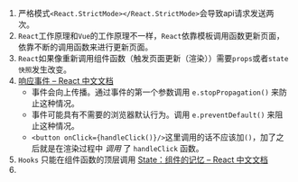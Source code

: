 1. 严格模式`<React.StrictMode></React.StrictMode>`会导致api请求发送两次。
2. `React`工作原理和`Vue`的工作原理不一样，`React`依靠模板调用函数更新页面，依靠不断的调用函数来进行更新页面。
3. `React`如果像重新调用组件函数（触发页面更新（渲染））需要`props`或者`state快照`发生改变。
4. [响应事件 – React 中文文档](https://zh-hans.react.dev/learn/responding-to-events#stopping-propagation)
   - 事件会向上传播。通过事件的第一个参数调用 `e.stopPropagation()` 来防止这种情况。
   - 事件可能具有不需要的浏览器默认行为。调用 `e.preventDefault()` 来阻止这种情况。
   - `<button onClick={handleClick()}/>`这里调用的话不应该加`()`，加了之后就是在渲染过程中 _调用_ 了 `handleClick` 函数。
5. `Hooks` 只能在组件函数的顶层调用 [State：组件的记忆 – React 中文文档](https://zh-hans.react.dev/learn/state-a-components-memory#meet-your-first-hook)
6. 
